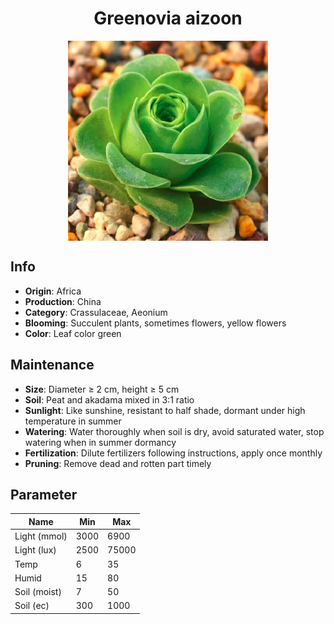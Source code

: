 <h1 align='center'>Greenovia aizoon</h1>
<p align="center">
    <img 
        align='center'
        width='320'
        src="../images/greenovia aizoon.png" 
        alt='Greenovia aizoon' />
</p>

## Info

 - **Origin**: Africa
 - **Production**: China
 - **Category**: Crassulaceae, Aeonium
 - **Blooming**: Succulent plants, sometimes flowers, yellow flowers
 - **Color**: Leaf color green

## Maintenance

 - **Size**: Diameter ≥ 2 cm, height ≥ 5 cm
 - **Soil**: Peat and akadama mixed in 3:1 ratio
 - **Sunlight**: Like sunshine, resistant to half shade, dormant under high temperature in summer
 - **Watering**: Water thoroughly when soil is dry, avoid saturated water, stop watering when in summer dormancy
 - **Fertilization**: Dilute fertilizers following instructions, apply once monthly
 - **Pruning**: Remove dead and rotten part timely

## Parameter

| Name         | Min  | Max   |
|--------------|------|-------|
| Light (mmol) | 3000 | 6900  |
| Light (lux)  | 2500 | 75000 |
| Temp         | 6    | 35    |
| Humid        | 15   | 80    |
| Soil (moist) | 7   | 50    |
| Soil (ec)    | 300  | 1000  |